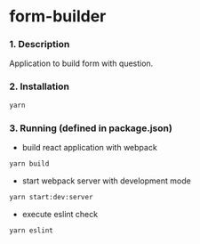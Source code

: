 # form-builder
### 1. Description
Application to build form with question.

### 2. Installation
```bash
yarn
```
### 3. Running (defined in package.json)
- build react application with webpack
```bash
yarn build 
```
- start webpack server with development mode
```bash
yarn start:dev:server
```

- execute eslint check
```bash
yarn eslint
```
